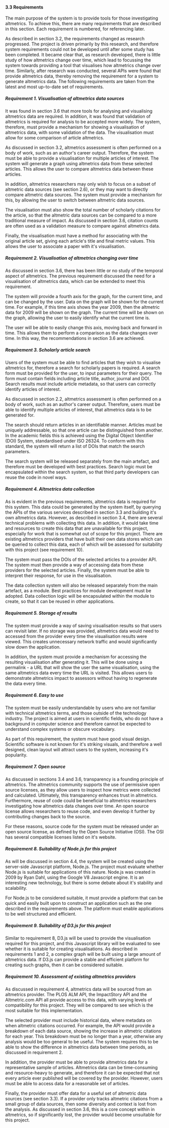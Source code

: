 #### 3.3 Requirements

The main purpose of the system is to provide tools for those investigating altmetrics. To achieve this, there are many requirements that are described in this section. Each requirement is numbered, for referencing later.

As described in section 3.2, the requirements changed as research progressed. The project is driven primarily by this research, and therefore system requirements could not be developed until after some study has been completed. It became clear that, as research developed, there is little study of how altmetrics change over time, which lead to focussing the system towards providing a tool that visualises how altmetrics change over time. Similarly, after research was conducted, several APIs were found that provide altmetrics data, thereby removing the requirement for a system to generate altmetrics data. The following requirements are taken from the latest and most up-to-date set of requirements.

##### Requirement 1. Visualisation of altmetrics data sources

It was found in section 3.6 that more tools for analysing and visualising altmetrics data are required. In addition, it was found that validation of altmetrics is required for analysis to be accepted more widely. The system, therefore, must provide a mechanism for showing a visualisation of altmetrics data, with some validation of the data. The visualisation must allow for some comparison of article altmetrics.

As discussed in section 3.2, altmetrics assessment is often performed on a body of work, such as an author's career output. Therefore, the system must be able to provide a visualisation for multiple articles of interest. The system will generate a graph using altmetrics data from these selected articles. This allows the user to compare altmetrics data between these articles.

In addition, altmetrics researchers may only wish to focus on a subset of altmetric data sources (see section 2.6), or they may want to directly compare altmetric data sources. The system must provide a mechanism for this, by allowing the user to switch between altmetric data sources.

The visualisation must also show the total number of scholarly citations for the article, so that the altmetric data sources can be compared to a more traditional measure of impact. As discussed in section 3.6, citation counts are often used as a validation measure to compare against altmetrics data.

Finally, the visualisation must have a method for associating with the original article set, giving each article's title and final metric values. This allows the user to associate a paper with it's visualisation.

##### Requirement 2. Visualisation of altmetrics changing over time

As discussed in section 3.6, there has been little or no study of the temporal aspect of altmetrics. The previous requirement discussed the need for a visualisation of altmetrics data, which can be extended to meet this requirement.

The system will provide a fourth axis for the graph, for the current time, and can be changed by the user. Data on the graph will be shown for the current time. For example, if this time axis shows the year 2009, then the altmetric data for 2009 will be shown on the graph. The current time will be shown on the graph, allowing the user to easily identify what the current time is.

The user will be able to easily change this axis, moving back and forward in time. This allows them to perform a comparison as the data changes over time. In this way, the recommendations in section 3.6 are achieved.

##### Requirement 3. Scholarly article search

Users of the system must be able to find articles that they wish to visualise altmetrics for, therefore a search for scholarly papers is required. A search form must be provided for the user, to input parameters for their query. The form must contain fields including article title, author, journal and DOI. Search results must include article metadata, so that users can correctly identify articles of interest.

As discussed in section 2.2, altmetrics assessment is often performed on a body of work, such as an author's career output. Therefore, users must be able to identify multiple articles of interest, that altmetrics data is to be generated for.

The search should return articles in an identifiable manner. Articles must be uniquely addressable, so that one article can be distinguished from another. In the academic fields this is achieved using the Digital Object Identifier (DOI) System, standardised under ISO 26324. To conform with this standard, the system will return a list of DOIs that match the search parameters.

The search system will be released separately from the main artefact, and therefore must be developed with best practices. Search logic must be encapsulated within the search system, so that third party developers can reuse the code in novel ways.

##### Requirement 4. Altmetrics data collection

As is evident in the previous requirements, altmetrics data is required for this system. This data could be generated by the system itself, by querying the APIs of the various services described in section 3.3 and building it's own altmetrics data. However, as described in section 3.4, there are several technical problems with collecting this data. In addition, it would take time and resources to create this data that are unavailable for this project, especially for work that is somewhat out of scope for this project. There are existing altmetrics providers that have built their own data stores which can be queried to collect this data, each of which will be assessed for suitability with this project (see requirement 10).

The system must pass the DOIs of the selected articles to a provider API. The system must then provide a way of accessing data from these providers for the selected articles. Finally, the system must be able to interpret their response, for use in the visualisation.

The data collection system will also be released separately from the main artefact, as a module. Best practices for module development must be adopted. Data collection logic will be encapsulated within the module to create, so that it can be reused in other applications.

##### Requirement 5. Storage of results

The system must provide a way of saving visualisation results so that users can revisit later. If no storage was provided, altmetrics data would need to accessed from the provider every time the visualisation results were viewed. This creates unnecessary network traffic and would significantly slow down the application.

In addition, the system must provide a mechanism for accessing the resulting visualisation after generating it. This will be done using a permalink - a URL that will show the user the same visualisation, using the same altmetrics data every time the URL is visited. This allows users to demonstrate altmetrics impact to assessors without having to regenerate the data every time.

##### Requirement 6. Easy to use

The system must be easily understandable by users who are not familiar with technical altmetrics terms, and those outside of the technology industry. The project is aimed at users in scientific fields, who do not have a background in computer science and therefore cannot be expected to understand complex systems or obscure vocabulary.

As part of this requirement, the system must have good visual design. Scientific software is not known for it's striking visuals, and therefore a well designed, clean layout will attract users to the system, increasing it's popularity.

##### Requirement 7. Open source

As discussed in sections 3.4 and 3.6, transparency is a founding principle of altmetrics. The altmetrics community supports the use of permissive open source licenses, as they allow users to inspect how metrics were collected and calculated. Ultimately, this transparency enhances trust in altmetrics. Furthermore, reuse of code could be beneficial to altmetrics researchers investigating how altmetrics data changes over time. An open source license allows researchers to reuse code, and even develop it further by contributing changes back to the source.

For these reasons, source code for the system must be released under an open source license, as defined by the Open Source Initiative (OSI). The OSI has several compatible licenses listed on it's website.

##### Requirement 8. Suitability of Node.js for this project

As will be discussed in section 4.4, the system will be created using the server-side Javascript platform, Node.js. The project must evaluate whether Node.js is suitable for applications of this nature. Node.js was created in 2009 by Ryan Dahl, using the Google V8 Javascript engine. It is an interesting new technology, but there is some debate about it's stability and scalability.

For Node.js to be considered suitable, it must provide a platform that can be quick and easily built upon to construct an application such as the one described in the requirements above. The platform must enable applications to be well structured and efficient.

##### Requirement 9. Suitability of D3.js for this project

Similar to requirement 8, D3.js will be used to provide the visualisation required for this project, and this Javascript library will be evaluated to see whether it is suitable for creating visualisations. As described in requirements 1 and 2, a complex graph will be built using a large amount of altmetrics data. If D3.js can provide a stable and efficient platform for creating such graphs, then it can be considered suitable.

##### Requirement 10. Assessment of existing altmetrics providers

As discussed in requirement 4, altmetrics data will be sourced from an altmetrics provider. The PLOS ALM API, the ImpactStory API and the Altmetric.com API all provide access to this data, with varying levels of compatibility for this project. They will be compared to see which is the most suitable for this implementation.

The selected provider must include historical data, where metadata on when altmetric citations occurred. For example, the API would provide a breakdown of each data source, showing the increase in altmetric citations for each year. This breakdown must be no longer than a year, otherwise any analysis would be too general to be useful. The system requires this to be able to show the difference in altmetrics data between time periods, as discussed in requirement 2.

In addition, the provider must be able to provide altmetrics data for a representative sample of articles. Altmetrics data can be time-consuming and resource-heavy to generate, and therefore it can be expected that not every article ever published will be covered by the provider. However, users must be able to access data for a reasonable set of articles.

Finally, the provider must offer data for a useful set of altmetric data sources (see section 3.3). If a provider only tracks altmetric citations from a small group of data sources, then some diversity and context is lost from the analysis. As discussed in section 3.6, this is a core concept within in altmetrics, so if significantly lost, the provider would become unsuitable for this project.

